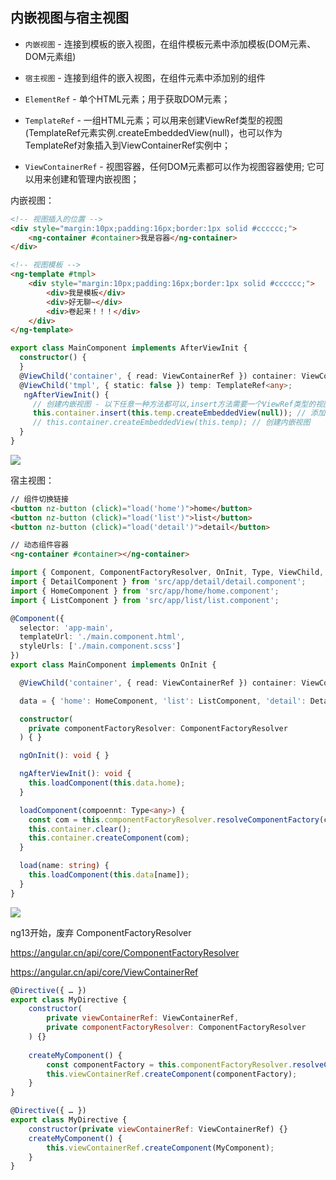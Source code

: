 ## 内嵌视图与宿主视图



- `内嵌视图` - 连接到模板的嵌入视图，在组件模板元素中添加模板(DOM元素、DOM元素组)
- `宿主视图` - 连接到组件的嵌入视图，在组件元素中添加别的组件

- `ElementRef` - 单个HTML元素；用于获取DOM元素；
- `TemplateRef` - 一组HTML元素；可以用来创建ViewRef类型的视图(TemplateRef元素实例.createEmbeddedView(null)，也可以作为TemplateRef对象插入到ViewContainerRef实例中；
- `ViewContainerRef` - 视图容器，任何DOM元素都可以作为视图容器使用; 它可以用来创建和管理内嵌视图；

内嵌视图：

```html
<!-- 视图插入的位置 -->
<div style="margin:10px;padding:16px;border:1px solid #cccccc;">
    <ng-container #container>我是容器</ng-container>
</div>

<!-- 视图模板 -->
<ng-template #tmpl>
    <div style="margin:10px;padding:16px;border:1px solid #cccccc;">
        <div>我是模板</div>
        <div>好无聊~</div>
        <div>卷起来！！！</div>
    </div>
</ng-template>
```

```typescript
export class MainComponent implements AfterViewInit {
  constructor() {
  }
  @ViewChild('container', { read: ViewContainerRef }) container: ViewContainerRef;
  @ViewChild('tmpl', { static: false }) temp: TemplateRef<any>;
   ngAfterViewInit() {
     // 创建内嵌视图 - 以下任意一种方法都可以,insert方法需要一个ViewRef类型的视图
     this.container.insert(this.temp.createEmbeddedView(null)); // 添加内嵌视图
     // this.container.createEmbeddedView(this.temp); // 创建内嵌视图
  }
}
```

![](E:\my-program\gitbook\public\内嵌视图.png)

宿主视图：

```html
// 组件切换链接
<button nz-button (click)="load('home')">home</button>
<button nz-button (click)="load('list')">list</button>
<button nz-button (click)="load('detail')">detail</button>

// 动态组件容器
<ng-container #container></ng-container>
```

```typescript
import { Component, ComponentFactoryResolver, OnInit, Type, ViewChild, ViewContainerRef } from '@angular/core';
import { DetailComponent } from 'src/app/detail/detail.component';
import { HomeComponent } from 'src/app/home/home.component';
import { ListComponent } from 'src/app/list/list.component';

@Component({
  selector: 'app-main',
  templateUrl: './main.component.html',
  styleUrls: ['./main.component.scss']
})
export class MainComponent implements OnInit {

  @ViewChild('container', { read: ViewContainerRef }) container: ViewContainerRef;

  data = { 'home': HomeComponent, 'list': ListComponent, 'detail': DetailComponent };

  constructor(
    private componentFactoryResolver: ComponentFactoryResolver
  ) { }

  ngOnInit(): void { }

  ngAfterViewInit(): void {
    this.loadComponent(this.data.home);
  }

  loadComponent(compoennt: Type<any>) {
    const com = this.componentFactoryResolver.resolveComponentFactory(compoennt);
    this.container.clear();
    this.container.createComponent(com);
  }

  load(name: string) {
    this.loadComponent(this.data[name]);
  }
}
```

![](E:\my-program\gitbook\public\宿主视图.gif)

ng13开始，废弃 ComponentFactoryResolver

https://angular.cn/api/core/ComponentFactoryResolver

https://angular.cn/api/core/ViewContainerRef

```js
@Directive({ … })
export class MyDirective {
    constructor(
    	private viewContainerRef: ViewContainerRef,
        private componentFactoryResolver: ComponentFactoryResolver
    ) {}
    
    createMyComponent() {
        const componentFactory = this.componentFactoryResolver.resolveComponentFactory(MyComponent);
        this.viewContainerRef.createComponent(componentFactory);
    }
}
```

```js
@Directive({ … })
export class MyDirective {
    constructor(private viewContainerRef: ViewContainerRef) {}
    createMyComponent() {
        this.viewContainerRef.createComponent(MyComponent);
    }
}
```























